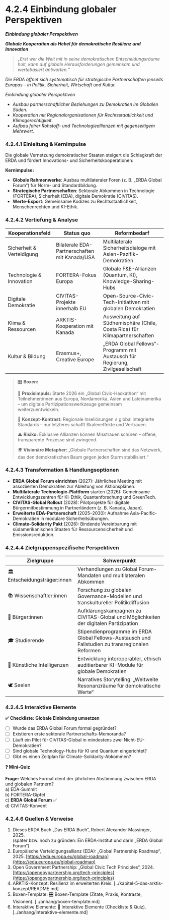 # 4.2.4 Einbindung globaler Perspektiven

_**Einbindung globaler Perspektiven**_

_**Globale Kooperation als Hebel für demokratische Resilienz und Innovation**_

> _„Erst wer die Welt mit in seine demokratischen Entscheidungsräume holt, kann auf globale Herausforderungen gemeinsam und wertebasiert antworten.“_

_Die ERDA öffnet sich systematisch für strategische Partnerschaften jenseits Europas – in Politik, Sicherheit, Wirtschaft und Kultur._

_Einbindung globaler Perspektiven_

* _Ausbau partnerschaftlicher Beziehungen zu Demokratien im Globalen Süden._
* _Kooperation mit Regionalorganisationen für Rechtsstaatlichkeit und Klimagerechtigkeit._
* _Aufbau fairer Rohstoff- und Technologieallianzen mit gegenseitigem Mehrwert._

### 4.2.4.1 Einleitung & Kernimpulse

Die globale Vernetzung demokratischer Staaten steigert die Schlagkraft der ERDA und fördert Innovations- und Sicherheitskooperationen:

**Kernimpulse:**

* **Globale Rahmenwerke**: Ausbau multilateraler Foren (z. B. „ERDA Global Forum“) für Norm- und Standardbildung.
* **Strategische Partnerschaften**: Sektorale Abkommen in Technologie (FORTERA), Sicherheit (EDA), digitale Demokratie (CIVITAS).
* **Werte-Export**: Gemeinsame Kodizes zu Rechtsstaatlichkeit, Menschenrechten und KI-Ethik.

### 4.2.4.2 Vertiefung & Analyse

| Kooperationsfeld          | Status quo                                    | Reformbedarf                                                                  |
| ------------------------- | --------------------------------------------- | ----------------------------------------------------------------------------- |
| Sicherheit & Verteidigung | Bilaterale EDA-Partnerschaften mit Kanada/USA | Multilaterale Sicherheitsdialoge mit Asien-Pazifik-Demokratien                |
| Technologie & Innovation  | FORTERA-Fokus Europa                          | Globale F\&E-Allianzen (Quantum, KI), Knowledge-Sharing-Hubs                  |
| Digitale Demokratie       | CIVITAS-Projekte innerhalb EU                 | Open-Source-Civic-Tech-Initiativen mit globalen Demokratien                   |
| Klima & Ressourcen        | ARKTIS-Kooperation mit Kanada                 | Ausweitung auf Südhemisphäre (Chile, Costa Rica) für Klimapartnerschaften     |
| Kultur & Bildung          | Erasmus+, Creative Europe                     | „ERDA Global Fellows“-Programm mit Austausch für Regierung, Zivilgesellschaft |



> 🎛️ **Boxen:**
>
> 📌 **Praxisimpuls:** Starte 2026 ein „Global Civic-Hackathon“ mit Teilnehmer:innen aus Europa, Nordamerika, Asien und Lateinamerika – um digitale Partizipationswerkzeuge gemeinsam weiterzuentwickeln.
>
> 🧠 **Konzept-Kontrast:** Regionale Insellösungen ≠ global integrierte Standards – nur letzteres schafft Skaleneffekte und Vertrauen.
>
> ⚠️ **Risiko:** Exklusive Allianzen können Misstrauen schüren – offene, transparente Prozesse sind zwingend.
>
> 🌍 **Visionäre Metapher:** „Globale Partnerschaften sind das Netzwerk, das den demokratischen Baum gegen jeden Sturm stabilisiert.“

### 4.2.4.3 Transformation & Handlungsoptionen

* **ERDA Global Forum einrichten** (2027): Jährliches Meeting mit assoziierten Demokratien zur Ableitung von Aktionsplänen.
* **Multilaterale Technologie-Plattform** starten (2026): Gemeinsame Entwicklungszentren für KI-Ethik, Quantenforschung und GreenTech.
* **CIVITAS-Global Rollout** (2028): Pilotprojekte für digitale Bürgermitbestimmung in Partnerländern (z. B. Kanada, Japan).
* **Erweiterte EDA-Partnerschaft** (2025–2030): Aufnahme Asia-Pacific-Demokratien in modulare Sicherheitsübungen.
* **Climate-Solidarity Pakt** (2026): Bindende Vereinbarung mit südamerikanischen Staaten für Ressourcensicherheit und Emissionsreduktion.

### 4.2.4.4 Zielgruppenspezifische Perspektiven

| Zielgruppe                    | Schwerpunkt                                                                                      |
| ----------------------------- | ------------------------------------------------------------------------------------------------ |
| 🏛️ Entscheidungsträger:innen | Verhandlungen zu Global Forum-Mandaten und multilateralen Abkommen                               |
| 📚 Wissenschaftler:innen      | Forschung zu globalen Governance-Modellen und transkultureller Politikdiffusion                  |
| 🧍 Bürger:innen               | Aufklärungskampagnen zu CIVITAS-Global und Möglichkeiten der digitalen Partizipation             |
| 🎓 Studierende                | Stipendienprogramme im ERDA Global Fellows-Austausch und Fallstudien zu transregionalen Reformen |
| 🤖 Künstliche Intelligenzen   | Entwicklung interoperabler, ethisch auditierbarer KI-Module für globale Demokratien              |
| 🕊️ Seelen                    | Narratives Storytelling: „Weltweite Resonanzräume für demokratische Werte“                       |

### 4.2.4.5 Interaktive Elemente

**✅ Checkliste: Globale Einbindung umsetzen**

* [ ] Wurde das ERDA Global Forum formal gegründet?
* [ ] Existieren erste sektorale Partnerschafts-Memoranda?
* [ ] Läuft ein Pilot für CIVITAS-Global in mindestens zwei Nicht-EU-Demokratien?
* [ ] Sind globale Technology-Hubs für KI und Quantum eingerichtet?
* [ ] Gibt es einen Zeitplan für Climate-Solidarity-Abkommen?

**❓ Mini-Quiz**

**Frage:** Welches Format dient der jährlichen Abstimmung zwischen ERDA und globalen Partnern?\
a) EDA-Summit\
b) FORTERA-Gipfel\
c) **ERDA Global Forum** ✅\
d) CIVITAS-Konvent

### 4.2.4.6 Quellen & Verweise

1. Dieses ERDA Buch „Das ERDA Buch“, Robert Alexander Massinger, 2025.\
   (später bzw. noch zu gründen: Ein ERDA-Institut und darin „ERDA Global Forum“)
2. Europäische Verteidigungsallianz (EDA): „Global Partnership Roadmap“, 2025. [https://eda.europa.eu/global-roadmap](https://eda.europa.eu/global-roadmap)
3. Open Government Partnership: „Global Civic Tech Principles“, 2024. [https://opengovpartnership.org/tech-principles](https://opengovpartnership.org/tech-principles)
4. ARKTIS-Konzept: Resilienz im erweiterten Kreis. \[../kapitel-5-das-arktis-konzept/README.md]
5. Boxen-Template: 🎛️ Boxen-Template (Zitate, Praxis, Kontraste, Visionen). \[../anhang/boxen-template.md]
6. Interaktive Elemente: 🧩 Interaktive Elemente (Checkliste & Quiz). \[../anhang/interaktive-elemente.md]

